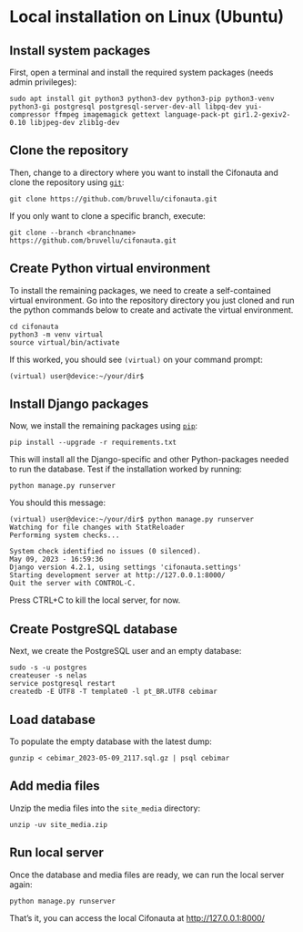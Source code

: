 # Local installation on Linux (Ubuntu)

## Install system packages

First, open a terminal and install the required system packages (needs admin privileges):

```
sudo apt install git python3 python3-dev python3-pip python3-venv python3-gi postgresql postgresql-server-dev-all libpq-dev yui-compressor ffmpeg imagemagick gettext language-pack-pt gir1.2-gexiv2-0.10 libjpeg-dev zlib1g-dev
```

## Clone the repository

Then, change to a directory where you want to install the Cifonauta and clone the repository using [`git`](https://git-scm.com/):

```
git clone https://github.com/bruvellu/cifonauta.git
```

If you only want to clone a specific branch, execute:

```
git clone --branch <branchname> https://github.com/bruvellu/cifonauta.git
```

## Create Python virtual environment

To install the remaining packages, we need to create a self-contained virtual environment.
Go into the repository directory you just cloned and run the python commands below to create and activate the virtual environment.

```
cd cifonauta
python3 -m venv virtual
source virtual/bin/activate
```

If this worked, you should see `(virtual)` on your command prompt:

```
(virtual) user@device:~/your/dir$
```

## Install Django packages

Now, we install the remaining packages using [`pip`](https://pypi.org/project/pip/):

```
pip install --upgrade -r requirements.txt
```

This will install all the Django-specific and other Python-packages needed to run the database.
Test if the installation worked by running:

```
python manage.py runserver
```

You should this message:

```
(virtual) user@device:~/your/dir$ python manage.py runserver
Watching for file changes with StatReloader
Performing system checks...

System check identified no issues (0 silenced).
May 09, 2023 - 16:59:36
Django version 4.2.1, using settings 'cifonauta.settings'
Starting development server at http://127.0.0.1:8000/
Quit the server with CONTROL-C.
```

Press CTRL+C to kill the local server, for now.

## Create PostgreSQL database

Next, we create the PostgreSQL user and an empty database:

```
sudo -s -u postgres
createuser -s nelas
service postgresql restart
createdb -E UTF8 -T template0 -l pt_BR.UTF8 cebimar
```

## Load database

To populate the empty database with the latest dump:

```
gunzip < cebimar_2023-05-09_2117.sql.gz | psql cebimar
```

## Add media files

Unzip the media files into the `site_media` directory:

```
unzip -uv site_media.zip
```

## Run local server

Once the database and media files are ready, we can run the local server again:

```
python manage.py runserver
```

That’s it, you can access the local Cifonauta at http://127.0.0.1:8000/

